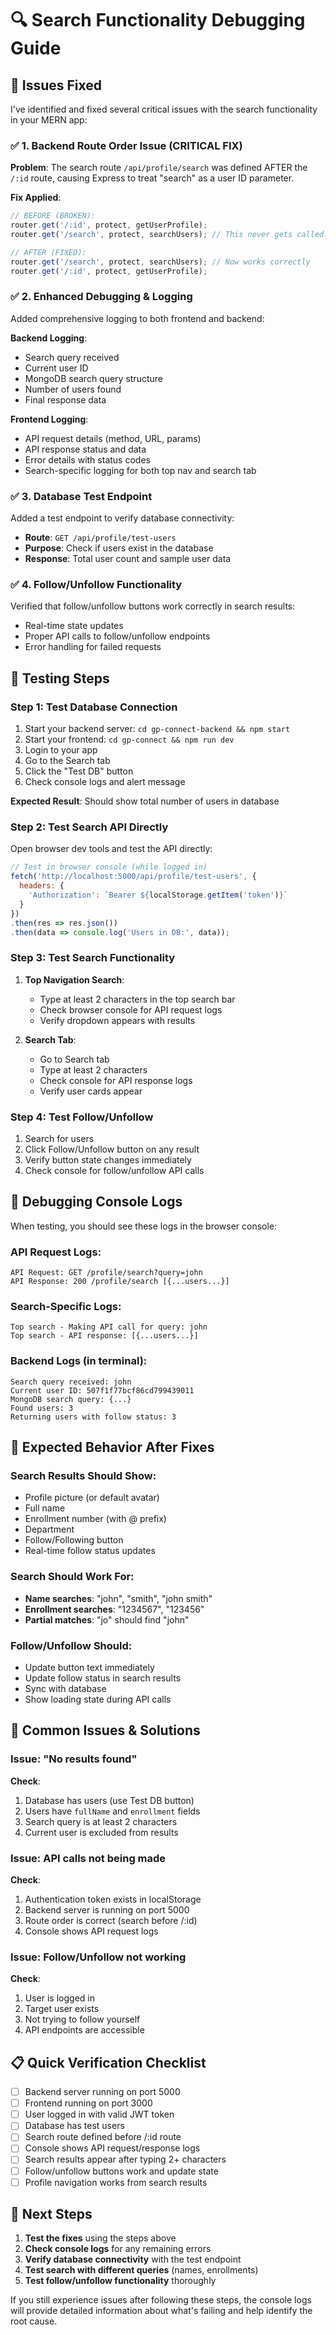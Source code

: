 # 🔍 Search Functionality Debugging Guide

## 🚨 **Issues Fixed**

I've identified and fixed several critical issues with the search functionality in your MERN app:

### ✅ **1. Backend Route Order Issue (CRITICAL FIX)**
**Problem**: The search route `/api/profile/search` was defined AFTER the `/:id` route, causing Express to treat "search" as a user ID parameter.

**Fix Applied**:
```javascript
// BEFORE (BROKEN):
router.get('/:id', protect, getUserProfile);
router.get('/search', protect, searchUsers); // This never gets called!

// AFTER (FIXED):
router.get('/search', protect, searchUsers); // Now works correctly
router.get('/:id', protect, getUserProfile);
```

### ✅ **2. Enhanced Debugging & Logging**
Added comprehensive logging to both frontend and backend:

**Backend Logging**:
- Search query received
- Current user ID
- MongoDB search query structure
- Number of users found
- Final response data

**Frontend Logging**:
- API request details (method, URL, params)
- API response status and data
- Error details with status codes
- Search-specific logging for both top nav and search tab

### ✅ **3. Database Test Endpoint**
Added a test endpoint to verify database connectivity:
- **Route**: `GET /api/profile/test-users`
- **Purpose**: Check if users exist in the database
- **Response**: Total user count and sample user data

### ✅ **4. Follow/Unfollow Functionality**
Verified that follow/unfollow buttons work correctly in search results:
- Real-time state updates
- Proper API calls to follow/unfollow endpoints
- Error handling for failed requests

## 🧪 **Testing Steps**

### **Step 1: Test Database Connection**
1. Start your backend server: `cd gp-connect-backend && npm start`
2. Start your frontend: `cd gp-connect && npm run dev`
3. Login to your app
4. Go to the Search tab
5. Click the "Test DB" button
6. Check console logs and alert message

**Expected Result**: Should show total number of users in database

### **Step 2: Test Search API Directly**
Open browser dev tools and test the API directly:
```javascript
// Test in browser console (while logged in)
fetch('http://localhost:5000/api/profile/test-users', {
  headers: {
    'Authorization': `Bearer ${localStorage.getItem('token')}`
  }
})
.then(res => res.json())
.then(data => console.log('Users in DB:', data));
```

### **Step 3: Test Search Functionality**
1. **Top Navigation Search**:
   - Type at least 2 characters in the top search bar
   - Check browser console for API request logs
   - Verify dropdown appears with results

2. **Search Tab**:
   - Go to Search tab
   - Type at least 2 characters
   - Check console for API response logs
   - Verify user cards appear

### **Step 4: Test Follow/Unfollow**
1. Search for users
2. Click Follow/Unfollow button on any result
3. Verify button state changes immediately
4. Check console for follow/unfollow API calls

## 🔧 **Debugging Console Logs**

When testing, you should see these logs in the browser console:

### **API Request Logs**:
```
API Request: GET /profile/search?query=john
API Response: 200 /profile/search [{...users...}]
```

### **Search-Specific Logs**:
```
Top search - Making API call for query: john
Top search - API response: [{...users...}]
```

### **Backend Logs** (in terminal):
```
Search query received: john
Current user ID: 507f1f77bcf86cd799439011
MongoDB search query: {...}
Found users: 3
Returning users with follow status: 3
```

## 🚀 **Expected Behavior After Fixes**

### **Search Results Should Show**:
- Profile picture (or default avatar)
- Full name
- Enrollment number (with @ prefix)
- Department
- Follow/Following button
- Real-time follow status updates

### **Search Should Work For**:
- **Name searches**: "john", "smith", "john smith"
- **Enrollment searches**: "1234567", "123456"
- **Partial matches**: "jo" should find "john"

### **Follow/Unfollow Should**:
- Update button text immediately
- Update follow status in search results
- Sync with database
- Show loading state during API calls

## 🐛 **Common Issues & Solutions**

### **Issue: "No results found"**
**Check**:
1. Database has users (use Test DB button)
2. Users have `fullName` and `enrollment` fields
3. Search query is at least 2 characters
4. Current user is excluded from results

### **Issue: API calls not being made**
**Check**:
1. Authentication token exists in localStorage
2. Backend server is running on port 5000
3. Route order is correct (search before /:id)
4. Console shows API request logs

### **Issue: Follow/Unfollow not working**
**Check**:
1. User is logged in
2. Target user exists
3. Not trying to follow yourself
4. API endpoints are accessible

## 📋 **Quick Verification Checklist**

- [ ] Backend server running on port 5000
- [ ] Frontend running on port 3000
- [ ] User logged in with valid JWT token
- [ ] Database has test users
- [ ] Search route defined before /:id route
- [ ] Console shows API request/response logs
- [ ] Search results appear after typing 2+ characters
- [ ] Follow/unfollow buttons work and update state
- [ ] Profile navigation works from search results

## 🎯 **Next Steps**

1. **Test the fixes** using the steps above
2. **Check console logs** for any remaining errors
3. **Verify database connectivity** with the test endpoint
4. **Test search with different queries** (names, enrollments)
5. **Test follow/unfollow functionality** thoroughly

If you still experience issues after following these steps, the console logs will provide detailed information about what's failing and help identify the root cause.
